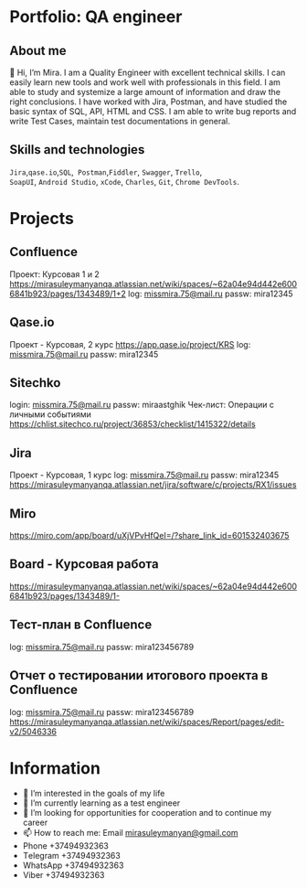 # Portfolio: QA engineer

## About me

👋 Hi, I’m Mira. I am a Quality Engineer with excellent technical skills. I can easily learn new tools and work well with professionals in this field. I am able to study and systemize a large amount of information and draw the right conclusions. I have worked with Jira, Postman, and have studied the basic syntax of SQL, API, HTML and CSS. I am able to write bug reports and write Test Cases, maintain test documentations in general. 

## Skills and technologies
``Jira``,``qase.io``,``SQL``,`` Postman``,``Fiddler``, ``Swagger``, ``Trello``, <br>
``SoapUI``, ``Android Studio``, ``xCode``, ``Charles``, ``Git``, ``Chrome DevTools``.

# Projects

## 	Confluence 
Проект: Курсовая 1  и 2
https://mirasuleymanyanqa.atlassian.net/wiki/spaces/~62a04e94d442e6006841b923/pages/1343489/1+2
log:        missmira.75@mail.ru
passw:   mira12345

##	Qase.io
Проект - Курсовая, 2  курс
https://app.qase.io/project/KRS
log:        missmira.75@mail.ru
passw:  mira12345

##	Sitechko
login:      missmira.75@mail.ru
passw:    miraastghik
Чек-лист: Операции с личными событиями
https://chlist.sitechco.ru/project/36853/checklist/1415322/details

 ##	Jira
Проект - Курсовая, 1 курс
log:        missmira.75@mail.ru
passw:   mira12345
https://mirasuleymanyanqa.atlassian.net/jira/software/c/projects/RX1/issues


##	Miro
https://miro.com/app/board/uXjVPvHfQeI=/?share_link_id=601532403675

##	Board -  Курсовая работа 
https://mirasuleymanyanqa.atlassian.net/wiki/spaces/~62a04e94d442e6006841b923/pages/1343489/1-


##	Тест-план в Confluence
log:        missmira.75@mail.ru
passw:   mira123456789 

##	Отчет о тестировании итогового проекта  в Confluence
log:        missmira.75@mail.ru
passw:   mira123456789 
https://mirasuleymanyanqa.atlassian.net/wiki/spaces/Report/pages/edit-v2/5046336


# Information

- 👀 I’m interested in  the goals of my life
- 🌱 I’m currently learning as a test engineer
- 💞️ I’m looking for opportunities for cooperation and to continue my career
- 📫 How to reach me:   Email		   mirasuleymanyan@gmail.com
-    Phone		   +37494932363
-    Тelegram	 +37494932363
-    WhatsApp   +37494932363
-    Viber      +37494932363
